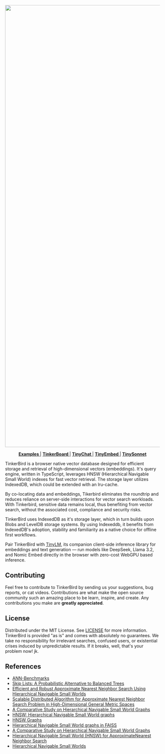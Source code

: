 <div align="center">
  <img width="2560" height="1440" alt="image" src="https://github.com/user-attachments/assets/68636020-0bb1-42a2-b9b0-47f42b5a40a4" />
  <p>
    <a href="https://github.com/wizenheimer/tinkerboard"><strong>Examples </strong> </a> |
    <a href="https://github.com/wizenheimer/tinkerboard"><strong>TinkerBoard </strong> </a> |
    <a href="https://github.com/wizenheimer/tinychat"><strong> TinyChat </strong> </a> |
    <a href="https://github.com/wizenheimer/tinyembed"><strong> TinyEmbed </strong> </a> |
    <a href="https://github.com/wizenheimer/tinysonnet"><strong> TinySonnet </strong> </a>
  </p>
</div>


TinkerBird is a browser native vector database designed for efficient storage and
retrieval of high-dimensional vectors (embeddings). It's query engine, written in
TypeScript, leverages HNSW (Hierarchical Navigable Small World) indexes for fast
vector retrieval. The storage layer utilizes IndexedDB, which could be extended
with an lru-cache.

By co-locating data and embeddings, Tikerbird eliminates the roundtrip and reduces 
reliance on server-side interactions for vector search workloads. With Tinkerbird, 
sensitive data remains local, thus benefiting from vector search, without the associated cost,
compliance and security risks.

TinkerBird uses IndexedDB as it's storage layer, which in turn builds upon Blobs
and LevelDB storage systems. By using Indexeddb, it benefits from IndexedDB's
adoption, stability and familiarity as a native choice for offline first
workflows.

Pair TinkerBird with [TinyLM](https://github.com/wizenheimer/tinylm), its companion client-side inference library for embeddings and text generation — run models like DeepSeek, Llama 3.2, and Nomic Embed directly in the browser with zero-cost WebGPU based inference.

## Contributing

Feel free to contribute to TinkerBird by sending us your suggestions, bug
reports, or cat videos. Contributions are what make the open source community
such an amazing place to be learn, inspire, and create. Any contributions you
make are **greatly appreciated**.

## License

Distributed under the MIT License. See [LICENSE](LICENSE.md) for more information.
TinkerBird is provided "as is" and comes with absolutely no guarantees. We take
no responsibility for irrelevant searches, confused users, or existential crises
induced by unpredictable results. If it breaks, well, that's your problem now! jk.


## References

-   [ANN-Benchmarks](https://github.com/erikbern/ann-benchmarks)
-   [Skip Lists: A Probabilistic Alternative to Balanced Trees](https://15721.courses.cs.cmu.edu/spring2018/papers/08-oltpindexes1/pugh-skiplists-cacm1990.pdf)
-   [Efficient and Robust Approximate Nearest Neighbor Search Using Hierarchical Navigable Small Worlds](https://arxiv.org/abs/1603.09320)
-   [Scalable Distributed Algorithm for Approximate Nearest Neighbor Search Problem in High-Dimensional General Metric Spaces](https://www.iiis.org/CDs2011/CD2011IDI/ICTA_2011/PapersPdf/CT175ON.pdf)
-   [A Comparative Study on Hierarchical Navigable Small World Graphs](https://deepai.org/publication/a-comparative-study-on-hierarchical-navigable-small-world-graphs)
-   [HNSW: Hierarchical Navigable Small World graphs](https://proceedings.mlr.press/v119/prokhorenkova20a/prokhorenkova20a.pdf)
-   [HNSW Graphs](https://github.com/deepfates/hnsw/)
-   [Hierarchical Navigable Small World graphs in FAISS](https://github.com/facebookresearch/faiss/blob/main/faiss/impl/HNSW.cpp)
-   [A Comparative Study on Hierarchical Navigable Small World Graphs](https://escholarship.org/content/qt1rp889r9/qt1rp889r9_noSplash_7071690a1d8a4ee71eb95432887d3a8e.pdf)
-   [Hierarchical Navigable Small World (HNSW) for ApproximateNearest Neighbor Search](https://towardsdatascience.com/similarity-search-part-4-hierarchical-navigable-small-world-hnsw-2aad4fe87d37)
-   [Hierarchical Navigable Small Worlds](https://srivatssan.medium.com/hierarchical-navigable-small-worlds-d44d39d91f4b)
